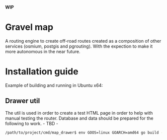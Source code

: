 **WIP**

# Gravel map

A routing engine to create off-road routes created as a composition of other services (osmium, postgis and pgrouting). With the expection to make it more autonomous in the near future.

# Installation guide

Example of building and running in Ubuntu x64:

## Drawer util

The util is used in order to create a test HTML page in order to help with manual testing the router. Database and data should be prepared for the following to work. - TBD - 

```bash
/path/to/project/cmd/map_drawer$ env GOOS=linux GOARCH=amd64 go build -o ~/gravelmap/map-drawer main.go && ~/gravelmap/map-drawer 38.0030367,23.8110783 37.9495728,23.8312455 > ~/test.html
```
